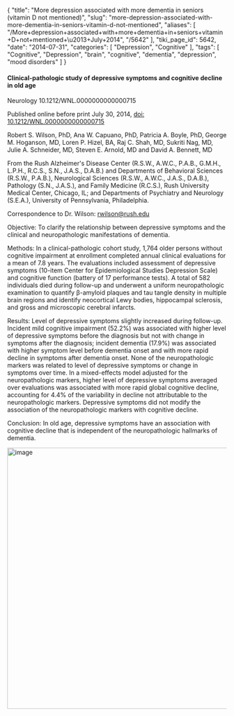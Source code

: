 {
    "title": "More depression associated with more dementia in seniors (vitamin D not mentioned)",
    "slug": "more-depression-associated-with-more-dementia-in-seniors-vitamin-d-not-mentioned",
    "aliases": [
        "/More+depression+associated+with+more+dementia+in+seniors+vitamin+D+not+mentioned+\u2013+July+2014",
        "/5642"
    ],
    "tiki_page_id": 5642,
    "date": "2014-07-31",
    "categories": [
        "Depression",
        "Cognitive"
    ],
    "tags": [
        "Cognitive",
        "Depression",
        "brain",
        "cognitive",
        "dementia",
        "depression",
        "mood disorders"
    ]
}


#### Clinical-pathologic study of depressive symptoms and cognitive decline in old age

Neurology 10.1212/WNL.0000000000000715

Published online before print July 30, 2014, [doi: 10.1212/WNL.0000000000000715](https://doi.org/10.1212/WNL.0000000000000715)

Robert S. Wilson, PhD, Ana W. Capuano, PhD, Patricia A. Boyle, PhD, George M. Hoganson, MD, Loren P. Hizel, BA, Raj C. Shah, MD, Sukriti Nag, MD, Julie A. Schneider, MD, Steven E. Arnold, MD and David A. Bennett, MD

From the Rush Alzheimer's Disease Center (R.S.W., A.W.C., P.A.B., G.M.H., L.P.H., R.C.S., S.N., J.A.S., D.A.B.) and Departments of Behavioral Sciences (R.S.W., P.A.B.), Neurological Sciences (R.S.W., A.W.C., J.A.S., D.A.B.), Pathology (S.N., J.A.S.), and Family Medicine (R.C.S.), Rush University Medical Center, Chicago, IL; and Departments of Psychiatry and Neurology (S.E.A.), University of Pennsylvania, Philadelphia.

Correspondence to Dr. Wilson: rwilson@rush.edu

Objective: To clarify the relationship between depressive symptoms and the clinical and neuropathologic manifestations of dementia.

Methods: In a clinical-pathologic cohort study, 1,764 older persons without cognitive impairment at enrollment completed annual clinical evaluations for a mean of 7.8 years. The evaluations included assessment of depressive symptoms (10-item Center for Epidemiological Studies Depression Scale) and cognitive function (battery of 17 performance tests). A total of 582 individuals died during follow-up and underwent a uniform neuropathologic examination to quantify β-amyloid plaques and tau tangle density in multiple brain regions and identify neocortical Lewy bodies, hippocampal sclerosis, and gross and microscopic cerebral infarcts.

Results: Level of depressive symptoms slightly increased during follow-up. Incident mild cognitive impairment (52.2%) was associated with higher level of depressive symptoms before the diagnosis but not with change in symptoms after the diagnosis; incident dementia (17.9%) was associated with higher symptom level before dementia onset and with more rapid decline in symptoms after dementia onset. None of the neuropathologic markers was related to level of depressive symptoms or change in symptoms over time. In a mixed-effects model adjusted for the neuropathologic markers, higher level of depressive symptoms averaged over evaluations was associated with more rapid global cognitive decline, accounting for 4.4% of the variability in decline not attributable to the neuropathologic markers. Depressive symptoms did not modify the association of the neuropathologic markers with cognitive decline.

Conclusion: In old age, depressive symptoms have an association with cognitive decline that is independent of the neuropathologic hallmarks of dementia.

<img src="https://d378j1rmrlek7x.cloudfront.net/attachments/jpeg/more-dimentia-morfe-cognitive-decline.jpg" alt="image" width="600">